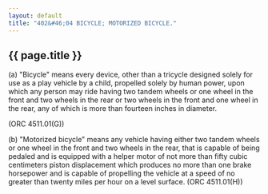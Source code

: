 ```yaml
---
layout: default 
title: "402&#46;04 BICYCLE; MOTORIZED BICYCLE."
---
```


{{ page.title }}
----------------

​(a) "Bicycle" means every device, other than a tricycle designed solely
for use as a play vehicle by a child, propelled solely by human power,
upon which any person may ride having two tandem wheels or one wheel in
the front and two wheels in the rear or two wheels in the front and one
wheel in the rear, any of which is more than fourteen inches in
diameter.

(ORC 4511.01(G))

​(b) "Motorized bicycle" means any vehicle having either two tandem
wheels or one wheel in the front and two wheels in the rear, that is
capable of being pedaled and is equipped with a helper motor of not more
than fifty cubic centimeters piston displacement which produces no more
than one brake horsepower and is capable of propelling the vehicle at a
speed of no greater than twenty miles per hour on a level surface. (ORC
4511.01(H))
